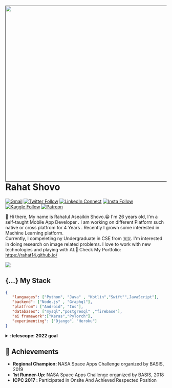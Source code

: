 <a target="_blank" href=""><img width="550" align="right" src="https://www.terem.com.au/wp-content/uploads/2020/03/800x500-Image-for-Blogs-6.png"></a>

# Rahat Shovo

[![Gmail](https://img.shields.io/badge/%20-Send%20Mail-black?color=14171A&labelColor=ef5350&logo=gmail&logoColor=ffffff)](mailto:rahatshovo6666@gmail.com?subject=From%20GitHub&cc=rahatshovo.dev@gmail.com&body=Hi,%20there.%20Found%20you%20from%20GitHub.)
[![Twitter Follow](https://img.shields.io/badge/dynamic/json.svg?color=14171A&labelColor=37474f&logo=twitter&logoColor=4fc3f7&label=&query=%24[0].followers_count&url=https%3A%2F%2Fcdn.syndication.twimg.com%2Fwidgets%2Ffollowbutton%2Finfo.json%3Fscreen_names%3Dharunurrashid97&suffix=%20Followers)](https://twitter.com/@RahatShovo)
[![LinkedIn Connect](https://img.shields.io/badge/%20-Connect-black?color=14171A&labelColor=212121&logo=linkedin&logoColor=ffffff)](https://www.linkedin.com/in/rahat-shovo-a36418141/)
[![Insta Follow](https://img.shields.io/badge/%20-Follow-black?color=14171A&labelColor=d81b60&logo=instagram&logoColor=ffffff)](https://www.instagram.com/context_error/)
[![Kaggle Follow](https://img.shields.io/badge/%20-Follow-black?color=14171A&labelColor=37474f&logo=kaggle&logoColor=4fc3f7)](https://kaggle.com/rahat14)
[![Patreon](https://img.shields.io/badge/%20-Support-black?color=14171A&labelColor=04945c&logo=patreon&logoColor=ffffff)](https://www.patreon.com/rahat14)


:wave: Hi there, My name is Rahatul Aseaikin Shovo.😀 I'm 26 years old, I'm a self-taught Mobile App Developer .
I am working on different Platform such native or cross platfrom for 4 Years . Recently I grown some interested in Machine Learning platform.  
Currently, I compeleting ny Undergraduate in CSE from 🇧🇩. 
I'm interested in doing research on image related problems. 
I love to work with new technologies and playing with  AI.🤖
Check My Portfolio: https://rahat14.github.io/

![](https://komarev.com/ghpvc/?username=rahat14&style=flat-square)

## {...} My Stack

```json
{
   "languages": ["Python", "Java" , "Kotlin","Swift"",JavaScript"],
   "backend": ["Node.js" , "Graphql"],
   "platfrom": ["Android", "Ios"],
   "databases": ["mysql","postgresql" ,"firebase"],
   "ai framework":["Keras","PyTorch"],
   "experimenting": ["Django", "Heroku"]
}
```

<details>
  <summary><b>:telescope: 2022 goal</b></summary>
  I want to expand my knowledge from native to cross platfrom this year. Going to test flutter framework. Also i may travel more this yeaar.  
</details>

## :tada: Achievements

<ul>
  <li>
    <b>Regional Champion: </b> NASA Space Apps Challenge organized by BASIS, 2019
   </li>
  <li>
     <b>1st Runner-Up: </b> NASA Space Apps Challenge organized by BASIS, 2018
   </li> 
   <li>
     <b> ICPC 2017 : </b> Participated in Onsite And Achieved Respected Position 
   </li>
    
</ul>
